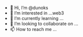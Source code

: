 - 👋 Hi, I’m @dunoks
- 👀 I’m interested in ...web3
- 🌱 I’m currently learning ...
- 💞️ I’m looking to collaborate on ...
- 📫 How to reach me ...

<!---
dunoks/dunoks is a ✨ special ✨ repository because its `README.md` (this file) appears on your GitHub profile.
You can click the Preview link to take a look at your changes.
--->
